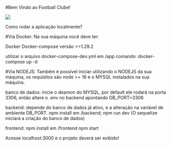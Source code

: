 #Bem Vindo ao Football Clube!

<img src=https://github.com/tryber/sd-019-b-trybe-futebol-clube/blob/robert-martins/assets/front-example.png />

Como rodar a aplicação localmente?

#Via Docker:
  Na sua máquina você deve ter:

  Docker
  Docker-compose versão >=1.29.2

  utilizar o arquivo docker-compose-dev.yml em /app
  comando: docker-compose up -d

#Via NODEJS:
  Também é possível iniciar utilizando o NODEJS da sua máquina,
  os requisitos são node >= 16 e o MYSQL instalados na sua máquina.

  banco de dados:
    inicie o deamon do MYSQL,
    por default ele rodará na porta 3306,
    então altere o .env no backend apontando DB_PORT=3306

  backend:
    depende do banco de dados já ativo, e a alteração na variável de
    ambiente DB_PORT.
    npm install em /backend;
    npm run dev
    (O sequelize iniciará a criação do banco de dados)

  frontend:
    npm install em /frontend
    npm start
  
Acesse localhost:3000 e o projeto deverá ser exibido!

